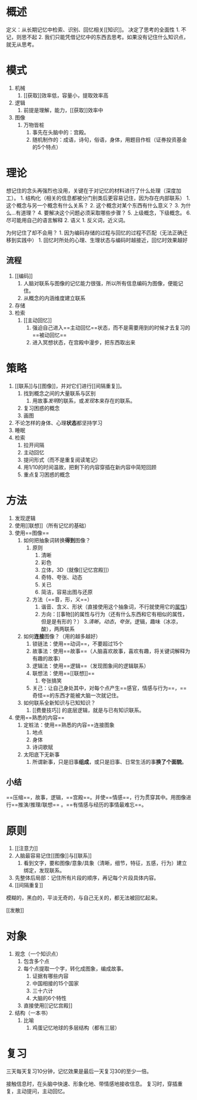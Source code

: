 # 概述
定义：从长期记忆中检索、识别、回忆相关[[知识]]。
决定了思考的全面性
	1. 不记，则思不起
	2. 我们只能凭借记忆中的东西去思考。如果没有记住什么知识点，就无从思考。
# 模式
1. 机械
	1. [[获取]]效率低，容量小，提取效率高
2. 逻辑
	1. 前提是理解，能力，[[获取]]效率中
3. 图像
	1. 万物皆桩
		1. 事先在头脑中的：宫殿。
		2. 随机制作的：成语，诗句，俗语，身体，用题目作桩（证券投资基金的5个特点）

# 理论
想记住的念头再强烈也没用，关键在于对记忆的材料进行了什么处理（深度加工）。
	1. 结构化（相关的信息都被分门别类后更容易记住，因为存在内部联系）
		1. 这个概念与另一个概念有什么关系？
		2. 这个概念对某个东西有什么意义？
		3. 为什么...有道理？
		4. 要解决这个问题必须采取哪些步骤？
		5. 上级概念，下级概念。
		6. 尽可能用自己的语言解释
	2. 语义
		1. 反义词，近义词。

为何记住了却不会用？
	1. 因为编码存储的过程与回忆的过程不匹配（无法正确迁移到实践中）
		1. 回忆时所处的心理、生理状态与编码时越接近，回忆时效果越好
## 流程
1. [[编码]] 
	1. 人脑对联系与图像的记忆能力很强，所以所有信息编码为图像，便能记住。
	2. 从概念的内涵维度建立联系
2. 存储
3. 检索
	1. [[主动回忆]] 
		1. 强迫自己进入==主动回忆==状态，而不是需要用到的时候才去复习的==被动回忆==
		2. 进入冥想状态，在宫殿中漫步，把东西取出来
# 策略
1. [[联系]]与[[图像]]，并对它们进行[[间隔重复]]。
	1. 找到概念之间的大量联系与区别
		1. 用故事*发明*的联系，或*发现*本来存在的联系。
	2. 复习困惑的概念
	3. 画图
2. 不论怎样的身体、心理**状态**都坚持学习
3. 睡眠
4. 检索
	1. 拉开间隔
	2. 主动回忆
	3. 提问形式（而不是重复阅读笔记）
	4. 用1/10的时间温故，把剩下的内容穿插在新内容中简短回顾
	5. 重点复习困惑的概念
# 方法
1. 发现逻辑
2. 使用[[联想]]（所有记忆的基础）
3. 使用==图像== 
	1. 如何把抽象词转换**得到**图像？
		1. 原则
			1. 清晰
			2. 彩色
			3. 立体，3D（就像[[记忆宫殿]]）
			4. 奇特、夸张、动态
			5. 关已
			6. 简洁，容易出图与还原
		2. 方法（==音，形，义==）
			1. 谐音、含义、形状（直接使用这个抽象词，不行就使用它的<u>属性</u>）
			2. 方向：[[事物]]的属性与行为（还有什么东西和它有相似的属性，但是是有形的？）
			3.*清晰*，*动态*，*夸张*，逻辑，趣味（冰凉，酸），两两联系
	2. 如何**连接**图像？（用的越多越好）
		1. 锁链法：使用==动词==，不要超过15个
		2. 故事法：使用==故事==（人脑喜欢故事，喜欢有趣，将关键词解释为有趣的故事）
		3. 逻辑法：使用==逻辑==（发现图象间的逻辑联系）
		4. 联想法：使用==[[联想]]== 
			1. 夸张搞笑
		5. 关己：让自己身处其中，对每个点产生==感官，情感与行为==，==奇怪==的东西才能被大脑一次就记住。
	3. 如何联系全新知识与已知知识？
		1. [[费曼技巧]] 的底层逻辑，就是与已有知识联系。
4. 使用==熟悉的内容== 
	1. 定桩法：使用==熟悉的内容==连接图象
		1. 地点
		2. 身体
		3. 诗词歌赋
	2. 太阳底下无新事
		1. 所谓新事，只是旧事**组成**，或只是旧事、日常生活的事**换了个面貌**。
## 小结
==压缩==，故事，逻辑，==宫殿==。并使==情感==，行为贯穿其中。用图像进行==推演/推理/联想== 。==有情感与经历的事情最难忘==。
# 原则
1. [[注意力]] 
2. 人脑最容易记住[[图像]]与[[联系]] 
	1. 看到文字，要和图像/意象/具象（清晰，细节，特征，五感，行为）建立绑定，发现联系。
3. 先整体后局部：记住所有片段的顺序，再记每个片段具体内容。
4. [[间隔重复]] 


模糊的，黑白的，平淡无奇的，与自己无关的，都无法被回忆起来。

[[发散]]

# 对象
1. 观念（一个知识点）
	1. 包含多个点
	2. 每个点提取一个字，转化成图象，编成故事。
		1. 证据有哪些内容
		2. 中国相接的15个国家
		3. 三十六计
		4. 大脑的6个特性
	3. 直接使用[[记忆宫殿]]
3. 结构（一本书）
	1. 比喻
		1. 鸡蛋记忆地球的多层结构（都有三层）
# 复习
三天每天复习10分钟，记忆效果是最后一天复习30的至少一倍。

接触信息时，在头脑中快速、形象化地、带情感地接收信息。
复习时，穿插重复，主动提问，主动回忆。



[^1]: 一直在努力的效率其实很低，高频率的努力才高效。